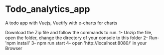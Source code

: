 # Todo_analytics_app
A todo app with Vuejs, Vuetify with e-charts for charts

Download the Zip file and follow the commands to run.
1- Unzip the file,  open the folder, change the directory of your console to this folder
2- Run- 'npm install'
3- npm run start
4- open 'http://localhost:8080/' in your Browser
